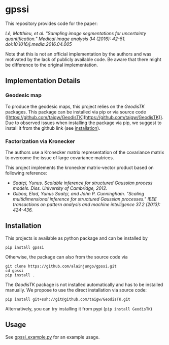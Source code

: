 # gpssi
This repository provides code for the paper:

_Lê, Matthieu, et al. "Sampling image segmentations for uncertainty quantification." Medical image analysis 34 (2016): 42-51. doi:10.1016/j.media.2016.04.005_


Note that this is not an official implementation by the authors and was motivated by the lack of publicly available code. 
Be aware that there might be difference to the original implementation.


## Implementation Details

### Geodesic map

To produce the geodesic maps, this project relies on the _GeodisTK_ packages. This package can be installed via pip or via 
source code ([https://github.com/taigw/GeodisTK](https://github.com/taigw/GeodisTK)). Due to observed issues when installing 
the package via pip, we suggest to install it from the github link (see [installation](#installation)).


### Factorization via Kronecker
The authors use a Kronecker matrix representation of the covariance matrix to overcome the issue of large covariance matrices.

This project implements the kronecker matrix-vector product based on following reference:
- _Saatçi, Yunus. Scalable inference for structured Gaussian process models. Diss. University of Cambridge, 2012._
- _Gilboa, Elad, Yunus Saatçi, and John P. Cunningham. "Scaling multidimensional inference for structured Gaussian processes." IEEE transactions on pattern analysis and machine intelligence 37.2 (2013): 424-436._


## Installation
This projects is available as python package and can be installed by 

```pip install gpssi```

Otherwise, the package can also from the source code via 

```
git clone https://github.com/alainjungo/gpssi.git
cd gpssi
pip install .
```

The _GeodisTK_ package is not installed automatically and has to be installed manually. 
We propose to use the direct installation via source code: 

```
pip install git+ssh://git@github.com/taigw/GeodisTK.git
```

Alternatively, you can try installing it from pypi (`pip install GeodisTK`)


## Usage
See [gpssi_example.py](examples/gpssi_example.py) for an example usage.

